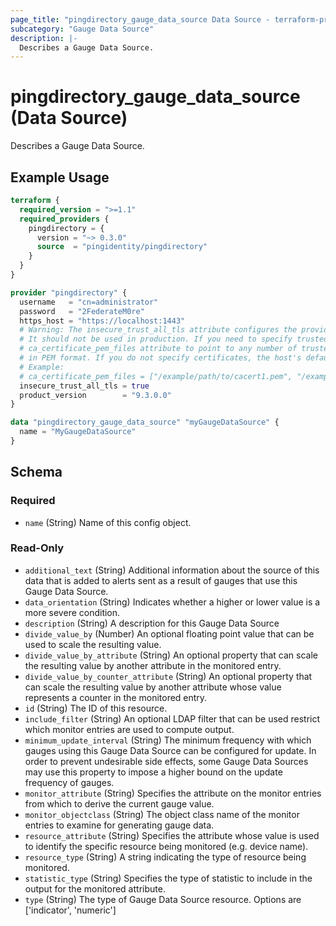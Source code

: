 ```yaml
---
page_title: "pingdirectory_gauge_data_source Data Source - terraform-provider-pingdirectory"
subcategory: "Gauge Data Source"
description: |-
  Describes a Gauge Data Source.
---
```


# pingdirectory_gauge_data_source (Data Source)

Describes a Gauge Data Source.

## Example Usage

```terraform
terraform {
  required_version = ">=1.1"
  required_providers {
    pingdirectory = {
      version = "~> 0.3.0"
      source  = "pingidentity/pingdirectory"
    }
  }
}

provider "pingdirectory" {
  username   = "cn=administrator"
  password   = "2FederateM0re"
  https_host = "https://localhost:1443"
  # Warning: The insecure_trust_all_tls attribute configures the provider to trust any certificate presented by the PingDirectory server.
  # It should not be used in production. If you need to specify trusted CA certificates, use the
  # ca_certificate_pem_files attribute to point to any number of trusted CA certificate files
  # in PEM format. If you do not specify certificates, the host's default root CA set will be used.
  # Example:
  # ca_certificate_pem_files = ["/example/path/to/cacert1.pem", "/example/path/to/cacert2.pem"]
  insecure_trust_all_tls = true
  product_version        = "9.3.0.0"
}

data "pingdirectory_gauge_data_source" "myGaugeDataSource" {
  name = "MyGaugeDataSource"
}
```

<!-- schema generated by tfplugindocs -->
## Schema

### Required

- `name` (String) Name of this config object.

### Read-Only

- `additional_text` (String) Additional information about the source of this data that is added to alerts sent as a result of gauges that use this Gauge Data Source.
- `data_orientation` (String) Indicates whether a higher or lower value is a more severe condition.
- `description` (String) A description for this Gauge Data Source
- `divide_value_by` (Number) An optional floating point value that can be used to scale the resulting value.
- `divide_value_by_attribute` (String) An optional property that can scale the resulting value by another attribute in the monitored entry.
- `divide_value_by_counter_attribute` (String) An optional property that can scale the resulting value by another attribute whose value represents a counter in the monitored entry.
- `id` (String) The ID of this resource.
- `include_filter` (String) An optional LDAP filter that can be used restrict which monitor entries are used to compute output.
- `minimum_update_interval` (String) The minimum frequency with which gauges using this Gauge Data Source can be configured for update. In order to prevent undesirable side effects, some Gauge Data Sources may use this property to impose a higher bound on the update frequency of gauges.
- `monitor_attribute` (String) Specifies the attribute on the monitor entries from which to derive the current gauge value.
- `monitor_objectclass` (String) The object class name of the monitor entries to examine for generating gauge data.
- `resource_attribute` (String) Specifies the attribute whose value is used to identify the specific resource being monitored (e.g. device name).
- `resource_type` (String) A string indicating the type of resource being monitored.
- `statistic_type` (String) Specifies the type of statistic to include in the output for the monitored attribute.
- `type` (String) The type of Gauge Data Source resource. Options are ['indicator', 'numeric']

